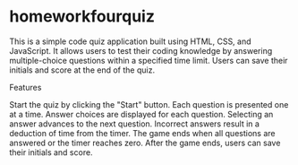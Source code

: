 # homeworkfourquiz

This is a simple code quiz application built using HTML, CSS, and JavaScript. It allows users to test their coding knowledge by answering multiple-choice questions within a specified time limit. Users can save their initials and score at the end of the quiz.

Features

Start the quiz by clicking the "Start" button.
Each question is presented one at a time.
Answer choices are displayed for each question.
Selecting an answer advances to the next question.
Incorrect answers result in a deduction of time from the timer.
The game ends when all questions are answered or the timer reaches zero.
After the game ends, users can save their initials and score.